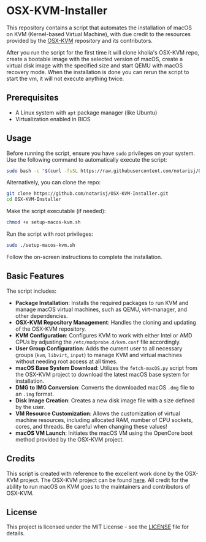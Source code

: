 # OSX-KVM-Installer

This repository contains a script that automates the installation of macOS on KVM (Kernel-based Virtual Machine), with due credit to the resources provided by the [OSX-KVM](https://github.com/kholia/OSX-KVM) repository and its contributors.

After you run the script for the first time it will clone kholia's OSX-KVM repo, create a bootable image with the selected version of macOS, create a virtual disk image with the specified size and start QEMU with macOS recovery mode. When the installation is done you can rerun the script to start the vm, it will not execute anything twice.

## Prerequisites

- A Linux system with `apt` package manager (like Ubuntu)
- Virtualization enabled in BIOS

## Usage

Before running the script, ensure you have `sudo` privileges on your system. Use the following command to automatically execute the script:

```bash
sudo bash -c "$(curl -fsSL https://raw.githubusercontent.com/notarisj/OSX-KVM-Installer/main/setup-macos-kvm.sh)"
```

Alternatively, you can clone the repo:

```bash
git clone https://github.com/notarisj/OSX-KVM-Installer.git
cd OSX-KVM-Installer
```

Make the script executable (if needed):

```bash
chmod +x setup-macos-kvm.sh
```

Run the script with root privileges:

```bash
sudo ./setup-macos-kvm.sh
```

Follow the on-screen instructions to complete the installation.

## Basic Features

The script includes:

- **Package Installation**: Installs the required packages to run KVM and manage macOS virtual machines, such as QEMU, virt-manager, and other dependencies.
- **OSX-KVM Repository Management**: Handles the cloning and updating of the OSX-KVM repository.
- **KVM Configuration**: Configures KVM to work with either Intel or AMD CPUs by adjusting the `/etc/modprobe.d/kvm.conf` file accordingly.
- **User Group Configuration**: Adds the current user to all necessary groups (`kvm`, `libvirt`, `input`) to manage KVM and virtual machines without needing root access at all times.
- **macOS Base System Download**: Utilizes the `fetch-macOS.py` script from the OSX-KVM project to download the latest macOS base system for installation.
- **DMG to IMG Conversion**: Converts the downloaded macOS `.dmg` file to an `.img` format.
- **Disk Image Creation**: Creates a new disk image file with a size defined by the user.
- **VM Resource Customization**: Allows the customization of virtual machine resources, including allocated RAM, number of CPU sockets, cores, and threads. Be careful when changing these values!
- **macOS VM Launch**: Initiates the macOS VM using the OpenCore boot method provided by the OSX-KVM project.

## Credits

This script is created with reference to the excellent work done by the OSX-KVM project. The OSX-KVM project can be found [here](https://github.com/kholia/OSX-KVM). All credit for the ability to run macOS on KVM goes to the maintainers and contributors of OSX-KVM.

## License

This project is licensed under the MIT License - see the [LICENSE](LICENSE) file for details.

